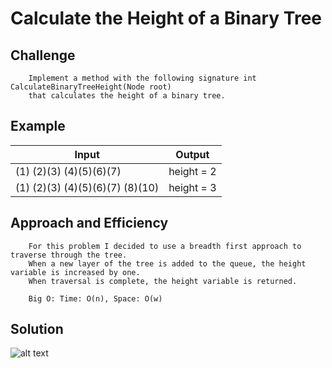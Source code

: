 # Calculate the Height of a Binary Tree

## Challenge
```
	Implement a method with the following signature int CalculateBinaryTreeHeight(Node root) 
	that calculates the height of a binary tree.
```

## Example
|Input|Output|
|-----|-------|
| (1) (2)(3) (4)(5)(6)(7) | height = 2 |
| (1) (2)(3) (4)(5)(6)(7) (8)(10) | height = 3 |


## Approach and Efficiency
```
	For this problem I decided to use a breadth first approach to traverse through the tree.
	When a new layer of the tree is added to the queue, the height variable is increased by one.
	When traversal is complete, the height variable is returned.

	Big O: Time: O(n), Space: O(w)
```

## Solution
![alt text](https://github.com/CClemensJr/data-structures-and-algorithms/blob/master/assets/calculateBinaryTreeHeight.JPG "Calculate Binary Tree Height")

